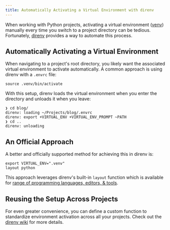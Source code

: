 ```yaml
---
title: Automatically Activating a Virtual Environment with direnv
---
```


When working with Python projects, activating a virtual environment ([venv](https://docs.python.org/3/library/venv.html)) manually every time you switch to a project directory can be tedious. Fortunately, [direnv](https://direnv.net/) provides a way to automate this process.

## Automatically Activating a Virtual Environment

When navigating to a project's root directory, you likely want the associated virtual environment to activate automatically. A common approach is using direnv with a `.envrc` file:

```shell
source .venv/bin/activate
```

With this setup, direnv loads the virtual environment when you enter the directory and unloads it when you leave:

```shell
❯ cd blog/
direnv: loading ~/Projects/blog/.envrc
direnv: export +VIRTUAL_ENV +VIRTUAL_ENV_PROMPT ~PATH
❯ cd ..
direnv: unloading
```

## An Official Approach

A better and officially supported method for achieving this in direnv is:

```shell
export VIRTUAL_ENV=".venv"
layout python
```

This approach leverages direnv's built-in `layout` function which is available for [range of programming languages, editors, & tools](https://github.com/direnv/direnv/wiki#project-layouts).

## Reusing the Setup Across Projects

For even greater convenience, you can define a custom function to standardize environment activation across all your projects. Check out the [direnv wiki](https://github.com/direnv/direnv/wiki/Python) for more details.
